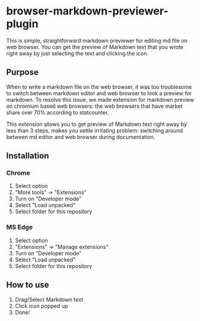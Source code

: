 # browser-markdown-previewer-plugin

This is simple, straightforward markdown previewer for editing md file on web browser. You can get the preview of Markdown text that you wrote right away by just selecting the text and clicking the icon.

## Purpose

When to write a markdown file on the web browser, it was too troublesome to switch between markdown editor and web browser to look a preview for markdown. To resolve this issue, we made extension for markdown preview on chromium based web browsers: the web browsers that have market share over 70% according to statcounter. 

This extension allows you to get preview of Markdown text right away by less than 3 steps, makes you settle irritating problem: switching around between md editor and web browser during documentation.

## Installation

### Chrome

1. Select option
2. "More tools" -> "Extensions"
3. Turn on "Developer mode"
4. Select "Load unpacked"
5. Select folder for this repository


### MS Edge

1. Select option
2. "Extensions" -> "Manage extensions"
3. Turn on "Developer mode"
4. Select "Load unpacked"
5. Select folder for this repository

## How to use

1. Drag/Select Markdown text
2. Click icon popped up
3. Done!

